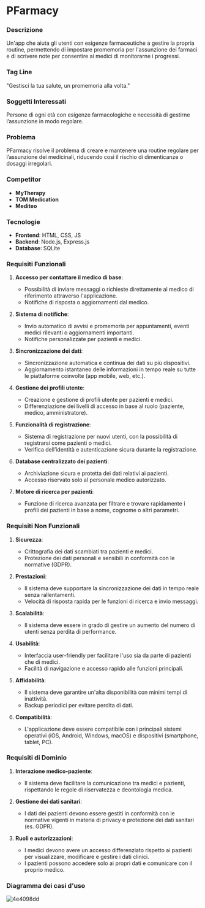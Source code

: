 # PFarmacy

### Descrizione
Un'app che aiuta gli utenti con esigenze farmaceutiche a gestire la propria routine, permettendo di impostare promemoria per l'assunzione dei farmaci e di scrivere note per consentire ai medici di monitorarne i progressi. 


### Tag Line
"Gestisci la tua salute, un promemoria alla volta."


### Soggetti Interessati
Persone di ogni età con esigenze farmacologiche e necessità di gestirne l’assunzione in modo regolare.


### Problema
PFarmacy risolve il problema di creare e mantenere una routine regolare per l’assunzione dei medicinali, riducendo così il rischio di dimenticanze o dosaggi irregolari.


### Competitor
- **MyTherapy**
- **TOM Medication**
- **Mediteo**


### Tecnologie
- **Frontend**: HTML, CSS, JS 
- **Backend**: Node.js, Express.js 
- **Database**: SQLite 


### Requisiti Funzionali

1. **Accesso per contattare il medico di base**:
   - Possibilità di inviare messaggi o richieste direttamente al medico di riferimento attraverso l'applicazione.
   - Notifiche di risposta o aggiornamenti dal medico.

2. **Sistema di notifiche**:
   - Invio automatico di avvisi e promemoria per appuntamenti, eventi medici rilevanti o aggiornamenti importanti.
   - Notifiche personalizzate per pazienti e medici.

3. **Sincronizzazione dei dati**:
   - Sincronizzazione automatica e continua dei dati su più dispositivi.
   - Aggiornamento istantaneo delle informazioni in tempo reale su tutte le piattaforme coinvolte (app mobile, web, etc.).

4. **Gestione dei profili utente**:
   - Creazione e gestione di profili utente per pazienti e medici.
   - Differenziazione dei livelli di accesso in base al ruolo (paziente, medico, amministratore).

5. **Funzionalità di registrazione**:
   - Sistema di registrazione per nuovi utenti, con la possibilità di registrarsi come pazienti o medici.
   - Verifica dell’identità e autenticazione sicura durante la registrazione.

6. **Database centralizzato dei pazienti**:
   - Archiviazione sicura e protetta dei dati relativi ai pazienti.
   - Accesso riservato solo al personale medico autorizzato.

7. **Motore di ricerca per pazienti**:
   - Funzione di ricerca avanzata per filtrare e trovare rapidamente i profili dei pazienti in base a nome, cognome o altri parametri.


### Requisiti Non Funzionali

1. **Sicurezza**:
   - Crittografia dei dati scambiati tra pazienti e medici.
   - Protezione dei dati personali e sensibili in conformità con le normative (GDPR).

2. **Prestazioni**:
   - Il sistema deve supportare la sincronizzazione dei dati in tempo reale senza rallentamenti.
   - Velocità di risposta rapida per le funzioni di ricerca e invio messaggi.

3. **Scalabilità**:
   - Il sistema deve essere in grado di gestire un aumento del numero di utenti senza perdita di performance.

4. **Usabilità**:
   - Interfaccia user-friendly per facilitare l'uso sia da parte di pazienti che di medici.
   - Facilità di navigazione e accesso rapido alle funzioni principali.

5. **Affidabilità**:
   - Il sistema deve garantire un'alta disponibilità con minimi tempi di inattività.
   - Backup periodici per evitare perdita di dati.

6. **Compatibilità**:
   - L'applicazione deve essere compatibile con i principali sistemi operativi (iOS, Android, Windows, macOS) e dispositivi (smartphone, tablet, PC).



### Requisiti di Dominio

1. **Interazione medico-paziente**:
   - Il sistema deve facilitare la comunicazione tra medici e pazienti, rispettando le regole di riservatezza e deontologia medica.

2. **Gestione dei dati sanitari**:
   - I dati dei pazienti devono essere gestiti in conformità con le normative vigenti in materia di privacy e protezione dei dati sanitari (es. GDPR).
   
3. **Ruoli e autorizzazioni**:
   - I medici devono avere un accesso differenziato rispetto ai pazienti per visualizzare, modificare e gestire i dati clinici.
   - I pazienti possono accedere solo ai propri dati e comunicare con il proprio medico.


### Diagramma dei casi d'uso

![4e4098dd](https://github.com/user-attachments/assets/903232ab-799c-4e68-8ed4-80e08733c782)
